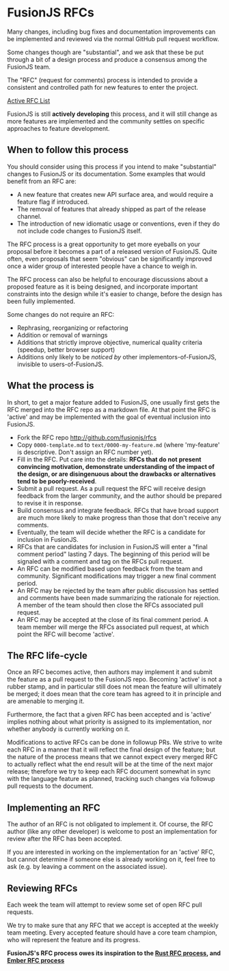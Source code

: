 # FusionJS RFCs

Many changes, including bug fixes and documentation improvements can be
implemented and reviewed via the normal GitHub pull request workflow.

Some changes though are "substantial", and we ask that these be put
through a bit of a design process and produce a consensus among the FusionJS team.

The "RFC" (request for comments) process is intended to provide a
consistent and controlled path for new features to enter the project.

[Active RFC List](https://github.com/fusionjs/rfcs/pulls)

FusionJS is still **actively developing** this process, and it will still change as
more features are implemented and the community settles on specific approaches
to feature development.

## When to follow this process

You should consider using this process if you intend to make "substantial"
changes to FusionJS or its documentation. Some examples that would benefit
from an RFC are:

* A new feature that creates new API surface area, and would
  require a feature flag if introduced.
* The removal of features that already shipped as part of the release
  channel.
* The introduction of new idiomatic usage or conventions, even if they
  do not include code changes to FusionJS itself.

The RFC process is a great opportunity to get more eyeballs on your proposal
before it becomes a part of a released version of FusionJS. Quite often, even
proposals that seem "obvious" can be significantly improved once a wider
group of interested people have a chance to weigh in.

The RFC process can also be helpful to encourage discussions about a proposed
feature as it is being designed, and incorporate important constraints into
the design while it's easier to change, before the design has been fully
implemented.

Some changes do not require an RFC:

* Rephrasing, reorganizing or refactoring
* Addition or removal of warnings
* Additions that strictly improve objective, numerical quality
  criteria (speedup, better browser support)
* Additions only likely to be _noticed by_ other implementors-of-FusionJS,
  invisible to users-of-FusionJS.

## What the process is

In short, to get a major feature added to FusionJS, one usually first gets
the RFC merged into the RFC repo as a markdown file. At that point the RFC
is 'active' and may be implemented with the goal of eventual inclusion
into FusionJS.

* Fork the RFC repo http://github.com/fusionjs/rfcs
* Copy `0000-template.md` to `text/0000-my-feature.md` (where
  'my-feature' is descriptive. Don't assign an RFC number yet).
* Fill in the RFC. Put care into the details: **RFCs that do not
  present convincing motivation, demonstrate understanding of the
  impact of the design, or are disingenuous about the drawbacks or
  alternatives tend to be poorly-received**.
* Submit a pull request. As a pull request the RFC will receive design
  feedback from the larger community, and the author should be prepared
  to revise it in response.
* Build consensus and integrate feedback. RFCs that have broad support
  are much more likely to make progress than those that don't receive any
  comments.
* Eventually, the team will decide whether the RFC is a candidate
  for inclusion in FusionJS.
* RFCs that are candidates for inclusion in FusionJS will enter a "final comment
  period" lasting 7 days. The beginning of this period will be signaled with a
  comment and tag on the RFCs pull request.
* An RFC can be modified based upon feedback from the team and community.
  Significant modifications may trigger a new final comment period.
* An RFC may be rejected by the team after public discussion has settled
  and comments have been made summarizing the rationale for rejection. A member of
  the team should then close the RFCs associated pull request.
* An RFC may be accepted at the close of its final comment period. A team
  member will merge the RFCs associated pull request, at which point the RFC will
  become 'active'.

## The RFC life-cycle

Once an RFC becomes active, then authors may implement it and submit the
feature as a pull request to the FusionJS repo. Becoming 'active' is not a rubber
stamp, and in particular still does not mean the feature will ultimately
be merged; it does mean that the core team has agreed to it in principle
and are amenable to merging it.

Furthermore, the fact that a given RFC has been accepted and is
'active' implies nothing about what priority is assigned to its
implementation, nor whether anybody is currently working on it.

Modifications to active RFCs can be done in followup PRs. We strive
to write each RFC in a manner that it will reflect the final design of
the feature; but the nature of the process means that we cannot expect
every merged RFC to actually reflect what the end result will be at
the time of the next major release; therefore we try to keep each RFC
document somewhat in sync with the language feature as planned,
tracking such changes via followup pull requests to the document.

## Implementing an RFC

The author of an RFC is not obligated to implement it. Of course, the
RFC author (like any other developer) is welcome to post an
implementation for review after the RFC has been accepted.

If you are interested in working on the implementation for an 'active'
RFC, but cannot determine if someone else is already working on it,
feel free to ask (e.g. by leaving a comment on the associated issue).

## Reviewing RFCs

Each week the team will attempt to review some set of open RFC
pull requests.

We try to make sure that any RFC that we accept is accepted at the
weekly team meeting. Every accepted feature should have a core team champion,
who will represent the feature and its progress.

**FusionJS's RFC process owes its inspiration to the [Rust RFC process], and [Ember RFC process]**

[rust rfc process]: https://github.com/rust-lang/rfcs
[ember rfc process]: https://github.com/emberjs/rfcs
